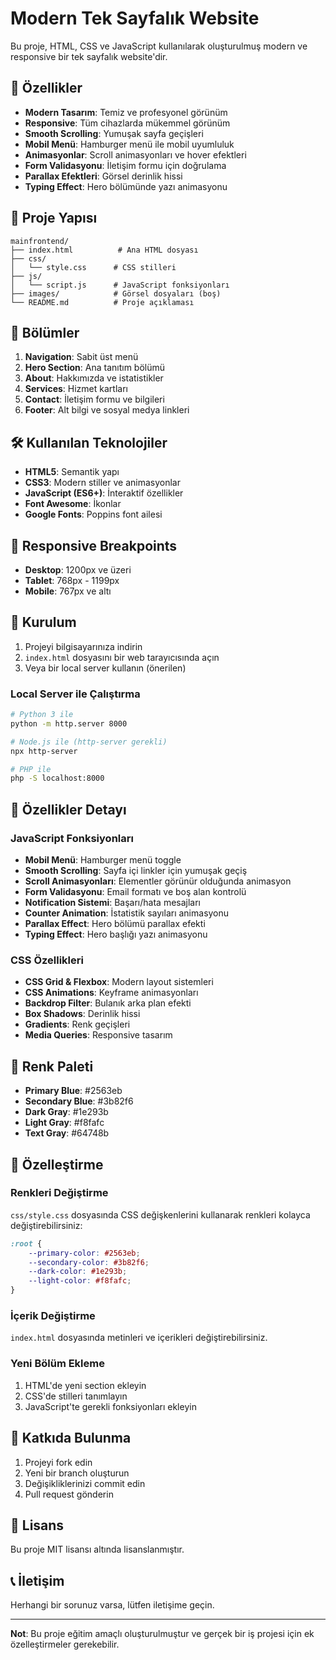 # Modern Tek Sayfalık Website

Bu proje, HTML, CSS ve JavaScript kullanılarak oluşturulmuş modern ve responsive bir tek sayfalık website'dir.

## 🚀 Özellikler

- **Modern Tasarım**: Temiz ve profesyonel görünüm
- **Responsive**: Tüm cihazlarda mükemmel görünüm
- **Smooth Scrolling**: Yumuşak sayfa geçişleri
- **Mobil Menü**: Hamburger menü ile mobil uyumluluk
- **Animasyonlar**: Scroll animasyonları ve hover efektleri
- **Form Validasyonu**: İletişim formu için doğrulama
- **Parallax Efektleri**: Görsel derinlik hissi
- **Typing Effect**: Hero bölümünde yazı animasyonu

## 📁 Proje Yapısı

```
mainfrontend/
├── index.html          # Ana HTML dosyası
├── css/
│   └── style.css      # CSS stilleri
├── js/
│   └── script.js      # JavaScript fonksiyonları
├── images/            # Görsel dosyaları (boş)
└── README.md          # Proje açıklaması
```

## 🎨 Bölümler

1. **Navigation**: Sabit üst menü
2. **Hero Section**: Ana tanıtım bölümü
3. **About**: Hakkımızda ve istatistikler
4. **Services**: Hizmet kartları
5. **Contact**: İletişim formu ve bilgileri
6. **Footer**: Alt bilgi ve sosyal medya linkleri

## 🛠️ Kullanılan Teknolojiler

- **HTML5**: Semantik yapı
- **CSS3**: Modern stiller ve animasyonlar
- **JavaScript (ES6+)**: İnteraktif özellikler
- **Font Awesome**: İkonlar
- **Google Fonts**: Poppins font ailesi

## 📱 Responsive Breakpoints

- **Desktop**: 1200px ve üzeri
- **Tablet**: 768px - 1199px
- **Mobile**: 767px ve altı

## 🚀 Kurulum

1. Projeyi bilgisayarınıza indirin
2. `index.html` dosyasını bir web tarayıcısında açın
3. Veya bir local server kullanın (önerilen)

### Local Server ile Çalıştırma

```bash
# Python 3 ile
python -m http.server 8000

# Node.js ile (http-server gerekli)
npx http-server

# PHP ile
php -S localhost:8000
```

## 🎯 Özellikler Detayı

### JavaScript Fonksiyonları

- **Mobil Menü**: Hamburger menü toggle
- **Smooth Scrolling**: Sayfa içi linkler için yumuşak geçiş
- **Scroll Animasyonları**: Elementler görünür olduğunda animasyon
- **Form Validasyonu**: Email formatı ve boş alan kontrolü
- **Notification Sistemi**: Başarı/hata mesajları
- **Counter Animation**: İstatistik sayıları animasyonu
- **Parallax Effect**: Hero bölümü parallax efekti
- **Typing Effect**: Hero başlığı yazı animasyonu

### CSS Özellikleri

- **CSS Grid & Flexbox**: Modern layout sistemleri
- **CSS Animations**: Keyframe animasyonları
- **Backdrop Filter**: Bulanık arka plan efekti
- **Box Shadows**: Derinlik hissi
- **Gradients**: Renk geçişleri
- **Media Queries**: Responsive tasarım

## 🎨 Renk Paleti

- **Primary Blue**: #2563eb
- **Secondary Blue**: #3b82f6
- **Dark Gray**: #1e293b
- **Light Gray**: #f8fafc
- **Text Gray**: #64748b

## 📝 Özelleştirme

### Renkleri Değiştirme

`css/style.css` dosyasında CSS değişkenlerini kullanarak renkleri kolayca değiştirebilirsiniz:

```css
:root {
    --primary-color: #2563eb;
    --secondary-color: #3b82f6;
    --dark-color: #1e293b;
    --light-color: #f8fafc;
}
```

### İçerik Değiştirme

`index.html` dosyasında metinleri ve içerikleri değiştirebilirsiniz.

### Yeni Bölüm Ekleme

1. HTML'de yeni section ekleyin
2. CSS'de stilleri tanımlayın
3. JavaScript'te gerekli fonksiyonları ekleyin

## 🤝 Katkıda Bulunma

1. Projeyi fork edin
2. Yeni bir branch oluşturun
3. Değişikliklerinizi commit edin
4. Pull request gönderin

## 📄 Lisans

Bu proje MIT lisansı altında lisanslanmıştır.

## 📞 İletişim

Herhangi bir sorunuz varsa, lütfen iletişime geçin.

---

**Not**: Bu proje eğitim amaçlı oluşturulmuştur ve gerçek bir iş projesi için ek özelleştirmeler gerekebilir. 